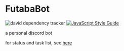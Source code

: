 # FutabaBot
![david dependency tracker](https://david-dm.org/epitone/FutabaBot.svg) [![JavaScript Style Guide](https://img.shields.io/badge/code_style-standard-brightgreen.svg)](https://standardjs.com)

a personal discord bot

for status and task list, see [here](https://www.notion.so/scndbly/0328bdfcc5ae4e29968b12daa55f3f5d?v=2ab4a1d2f17344d9ab656fc3b9fc45d0)